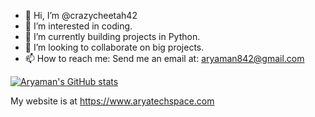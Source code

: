 - 👋 Hi, I’m @crazycheetah42
- 👀 I’m interested in coding.
- 🌱 I’m currently building projects in Python.
- 💞️ I’m looking to collaborate on big projects.
- 📫 How to reach me: Send me an email at: aryaman842@gmail.com

[![Aryaman's GitHub stats](https://github-readme-stats.vercel.app/api?username=crazycheetah42)](https://github.com/anuraghazra/github-readme-stats)

My website is at https://www.aryatechspace.com
